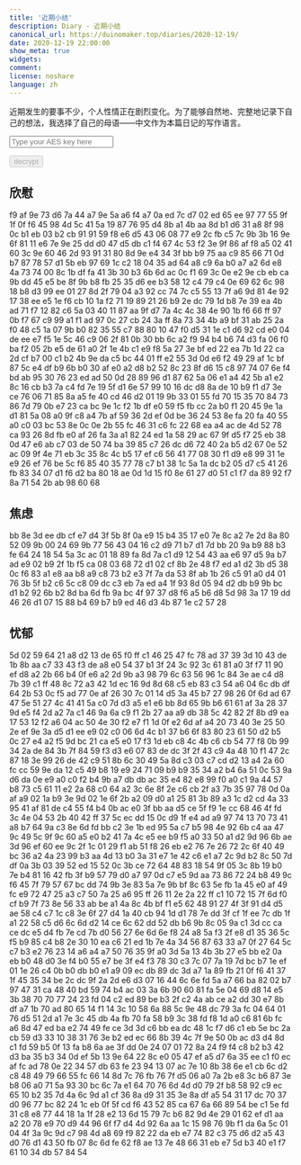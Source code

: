 ```yaml
---
title: '近期小结'
description: Diary - 近期小结
canonical_url: https://duinomaker.top/diaries/2020-12-19/
date: 2020-12-19 22:00:00
show_meta: true
widgets:
comment:
license: noshare
language: zh
---
```


近期发生的要事不少，个人性情正在剧烈变化。为了能够自然地、完整地记录下自己的想法，我选择了自己的母语——中文作为本篇日记的写作语言。

<script async src="https://server.duinomaker.top/blog/assets/crypto-js.min.js" defer></script>
<script src="https://server.duinomaker.top/blog/assets/decrypt.js" defer></script>
<div class="field has-addons">
<p class="control has-icons-left">
    <input id="password" class="input" type="password" maxlength="16" placeholder="Type your AES key here" digest="75b31fbd8197516a7935a20cde309d6943556097229ce03c2785233a81a1062a">
    <span class="icon is-small is-left">
        <i id="input-bar-icon" class="fas fa-lock"></i>
    </span>
</p>
<p class="control">
    <button id="decrypt" class="button" onclick="decryptAll()" disabled>decrypt</button>
</p>
</div>

## 欣慰

<span class="encrypted" iv="PbUjFZbtPpMvB2/O">f9 af 9e 73 d6 7a 44 a7 9e 5a a6 f4 a7 0a ed 7c d7 02 ed 65 ee 97 77 55 9f 1f 0f f6 45 98 4d 5c 41 5a 19 87 76 95 d4 8b a1 4b aa 8d b1 d6 31 a8 8f 98 0c b1 eb 03 b2 cb 91 91 59 f8 e6 d5 43 06 08 77 e9 2c fb c5 7c 9b 3b 16 9e 6f 81 11 e6 7e 9e 25 dd d0 47 d5 db c1 f4 67 4c 53 f2 3e 9f 86 af f8 a5 02 41 60 3c 9e 60 46 2d 93 91 31 80 8d 9e e4 34 3f bb b9 75 aa c9 85 66 71 0d b7 87 78 57 d1 5b eb 97 69 1c c2 18 04 35 ad 64 a8 c9 6a b0 a7 a2 6d e8 4a 73 74 00 8c 1b df fa 41 3b 30 b3 6b 6d ac 0c f1 69 3c 0e e2 9e cb eb ca 9b dd 45 e5 be 8f 9b b8 fb 25 35 d6 ee b3 58 12 c4 79 c4 0e 69 62 6c 98 18 b8 d3 99 ee 01 27 8d 2f 79 04 a3 92 cc 74 7c c5 55 13 7f a6 9d 81 4e 92 17 38 ee e5 1e f6 cb 10 1a f2 71 19 89 21 26 b9 2e dc 79 1d b8 7e 39 ea 4b ad 71 f7 12 82 c6 5a 03 40 11 87 aa 9f d7 7a 4c 4c 38 4e 90 1b f6 66 ff 97 0b f7 67 c9 99 a1 f1 ad 97 0c 27 cb 24 3a ff 8a 73 34 4b a9 bf 31 ab 25 2a f0 48 c5 1a 07 9b b0 82 35 55 c7 88 80 10 47 f0 d5 31 1e c1 d6 92 cd e0 04 de ee e7 f5 1e 5c 46 c9 06 2f 81 0b 30 bb 6c a2 f9 94 b4 b6 74 d3 fa 06 f0 ba f2 05 2b e5 de 61 a0 2f 1e 4b c1 e9 f8 5a 27 3e bf ed 22 ea 7b 1d 22 ca 2d cf b7 00 c1 b2 4b 9e da c5 bc 44 01 ff e2 55 3d 0d e6 f2 49 29 af 1c bf 87 5c e4 df b9 6b b0 30 af e0 a2 d8 b2 52 8c 23 8f d6 15 c8 97 74 07 6e f4 bd ab 95 30 76 23 ed ad 50 0d 28 89 96 d1 87 62 5a 06 e1 a4 42 5b a1 e2 8c 16 cb b3 7a c4 fd 7e 19 5f d1 6e 57 99 10 16 dc d8 8a de 10 b9 f1 d7 3e ce 76 06 71 85 8a a5 fe 40 cd 46 d2 01 19 9b 33 01 55 fd 70 15 35 70 84 73 86 7d 79 0b e7 23 ca bc 9e 1c f2 1b df e0 59 f5 fb cc 2a b0 f1 20 45 9e 1a d1 81 5a 08 a0 9f c8 a4 7b af 59 36 2d ef 0d be 36 24 53 8e fa 20 fa 40 55 a0 c0 03 bc 53 8e 0c 0e 2b 55 fc 46 31 c6 fc 22 68 ea a4 ac de 4d 52 78 ca 93 26 8d fb e0 af 26 fa 3a a1 82 24 ed 1a 58 29 ac 67 9f d5 f7 25 eb 38 0d 47 e6 ab c7 03 de 50 74 ba 39 85 c7 26 dc d6 72 40 2a b5 d2 67 0e 52 ac 09 9f 4e 71 eb 3c 35 8c 4c b5 17 ef c6 56 41 77 08 30 f1 d9 e8 99 31 1e e9 26 ef 76 be 5c f6 85 40 35 77 78 c7 b1 38 1c 5a 1a dc b2 05 d7 c5 41 26 fb 83 34 07 d1 f6 d2 ba 80 18 ae 0d 1d 15 f0 8e 61 27 d0 51 c1 f7 da 89 92 f7 8a 71 54 2b ab 98 60 68</span>

## 焦虑

<span class="encrypted" iv="8yf3w+IYZpjXTsAb">bb 8e 3d ee db cf e7 d4 3f 5b 8f 0a e9 15 b4 35 17 e0 7e 8c a2 7e 2d 8a 80 52 09 9b 00 24 69 9b 77 56 43 04 16 c2 d9 71 b7 d1 7d bb 20 9a b9 88 b3 fe 64 24 18 54 5a 3c ac 01 18 89 fa 8d 7a c1 d9 12 54 43 aa e6 97 d5 9a b7 ad e9 02 b9 2f 1b f5 ca 08 03 68 72 d1 02 cf 8b 2e 48 f7 ed a1 d2 3b d5 38 0c f6 83 a1 e8 aa b8 a9 c8 73 b2 e3 7f 7a da 53 8f ab 1b 26 c5 91 a0 d4 01 76 3b 5f b2 c6 5c c8 09 dc c3 eb 7a ed a4 1f 93 8d 05 94 d2 db b9 9b bc d1 b2 92 6b b2 8d ba 6d fb 9a bc 4f 97 37 d8 f6 a5 b6 d8 5d 98 3a 17 19 dd 46 26 d1 07 15 88 b4 69 b7 b9 ed 46 d3 4b 87 1e c2 57 28</span>

## 忧郁

<span class="encrypted" iv="ORInCl6+raik0uRE">5d 02 59 64 21 a8 d2 13 de 65 f0 ff c1 46 25 47 fc 78 ad 37 39 3d 10 43 de 1b 8b aa c7 33 43 f3 de a8 e0 54 37 b1 3f 24 3c 92 3c 61 81 a0 3f f7 11 90 ef d8 a2 2b 66 b4 0f e6 a2 2d 9b a3 98 79 6c 63 56 96 1c 84 3e ae c4 d8 7b 39 c1 ff 48 8c 72 a3 42 1d ec 16 9d 8d 68 c5 eb 83 c3 54 a6 04 6c db df 64 2b 53 0c f5 ad 77 0e af 26 30 7c 01 14 d5 3a 45 b7 27 98 26 0f 6d ad 67 47 5e 51 27 4c 41 41 5a c0 7d d3 a5 e1 e6 bb 8d 65 9b b6 61 61 af 3a 28 37 9d e5 f4 2d a2 7a c1 46 9a 6a c9 f1 2b 27 aa a9 db 38 5c 42 82 2f 8b d9 ea 17 53 12 f2 a6 04 ac 50 4e 30 f2 e7 f1 1d 0f e2 6d af a4 20 73 40 3e 25 50 2e ef 9e 3a d5 d1 ee e9 02 c0 06 6d 4c b1 37 b6 6f 83 80 23 61 50 d2 b5 0c 27 e4 a2 f5 9d bc 21 ca e5 e0 17 f3 1d eb c8 4c 4b c6 cb 54 77 f8 0b 99 34 2a de 84 3b 7f 84 59 f3 d3 e6 07 83 de dc 3f 2f 43 c9 4a 48 10 f1 47 2c 87 18 3e 99 26 de 42 c9 51 8b 6c 30 49 5a 8d c3 03 c7 cd d2 13 a4 2a 60 fc cc 59 9e da 12 c5 49 b8 19 e9 24 71 09 b9 b9 35 34 a2 b4 6a 51 0c 53 9a d6 da 0e e9 a0 c0 f2 b4 9b a7 db db ac 35 e4 82 e8 99 f0 a0 c1 9a 44 57 b8 73 c5 61 11 e2 2a 68 c0 64 a2 3c 6e 8f 2e c6 cb 2f a3 7b 35 97 78 0d 0a af a9 02 1a b9 3e 9d 02 1e 6f 2b a2 09 d0 a1 25 81 3b 89 a3 1c d2 cd 4a 33 95 41 af 81 de c4 55 f4 b4 0b ac e0 3f bb aa d5 ce 5f f9 1e cc 68 46 4f fd 3c 4e 04 53 2b 40 42 ff 37 5c ec dd 15 0c d9 1f e4 ad a9 97 74 13 70 73 41 a8 b7 64 9a c3 8e 6d fd bb c2 3e 1b ed 95 5a c7 b5 98 4e 92 6b c4 aa 47 9c 49 5c 9f 9c 60 a5 e0 b2 41 7a 4c e5 ee b9 f5 a0 33 50 a1 d2 9d 96 6b ae 3d 96 ef 60 ee 9c 2f 1c 01 29 f1 ab 51 f8 26 eb e2 76 7e 26 72 2c 6f 40 49 bc 36 a2 4a 23 99 b3 aa 4d 13 b0 3a 31 e7 1e 42 c6 e1 a7 2c 9d b2 8c 50 7d df 0a 3b 03 39 52 ed 15 52 0c 3b ce 72 64 48 83 18 54 9f 05 3c 8b 19 b0 7e b4 81 16 42 fb 3f b9 57 79 d0 a7 97 0d c7 e5 9d aa 73 86 72 24 b8 49 9c f6 45 7f 79 57 67 bc dd 74 9b 3e 83 5a 7e 9b bf 8c 63 5e fb 1a 45 e0 af 49 fc e9 72 47 25 a3 c7 50 7a 25 a6 95 ff 26 11 2e 2a 22 ff c1 10 72 15 7f 6d f0 cf b9 7f 73 8e 56 33 ab be a1 4a 8c 4b bf f1 e5 62 48 91 27 4f 3f 91 d4 d5 ae 58 c4 c7 1c c8 3e 6f 27 d4 1a 40 cb 94 1d d1 78 7e dd 3f cf 1f ee 7c db 1f a1 22 58 c5 d6 6c 6d d2 14 ce 6c 62 dd 52 db b6 9b 8c 05 9a c1 3d cc ca ce dc e5 d4 fb 7e cd 7b d0 56 27 6e 6d 6e f8 24 a8 5a f3 2f e8 d1 35 36 5c f5 b9 85 c4 b8 2e 30 10 ea c6 21 ed 1b 7e 4a 34 56 87 63 33 a7 0f 27 64 5c c7 b3 e2 76 23 14 a6 a4 a7 50 76 35 9f a0 3d 5a 13 4b 3b 27 e5 bb e2 0a eb b0 48 d0 3e f4 b0 55 e7 be 3f e4 f3 78 30 c3 7c 07 7a 19 7d bc b7 1e ef 01 1e 26 c4 0b b0 db b0 e1 a9 09 ec db 89 dc 3d a7 1a 89 fb 21 0f f6 41 37 1f 45 35 34 be 2c dc 9f 2a 2d e6 d3 07 16 44 6c 6e fd 5a a7 66 ba 82 02 b7 97 47 31 ca 48 40 bd 59 74 b4 ac 03 3a 6b 90 60 81 fa 5e 04 69 d8 14 e5 3b 38 70 70 77 24 23 fd 04 c2 ed 89 be b3 2f c2 4a ab ce a2 dd 30 e7 8b df a7 1b 70 ad 80 65 14 f1 14 3c 10 58 6a 88 5c 9e 48 dc 79 3a fc 04 64 01 76 d5 51 2d a1 7e 3c 45 db 4a fb 70 fa 58 b9 3c 38 fd f8 1d a0 c6 81 6b fc a6 8d 47 ed ba e2 74 49 fe ce 3d 3d c6 bb ea dc 48 1c f7 d6 c1 eb 5e bc 2a cb 59 d3 33 10 38 31 76 3e b2 ed ec 66 8b 39 4c 7f 9e 50 0b ac d3 d4 8d c1 fd 59 b5 0f 13 fa b8 6a ae 3f dd 0e 24 07 01 72 8a 24 f9 f4 c8 b2 b3 42 d3 ba 35 b3 34 0d ef 5b 13 9e 64 22 8c e0 05 47 ef a5 d7 6a 35 ee c1 f0 ec af fc ad 78 0e 22 34 57 db 63 fe 23 94 13 07 ac 7e 10 8b 38 6e e1 cb 6c d2 c8 48 49 79 66 55 fc 66 14 8d 7c 76 fb 76 7f d5 06 a0 7a 2b e8 3c b6 87 3e b8 06 a0 71 5a 93 30 bc 6c 7a e1 64 70 76 6d 4d d0 79 2f b8 58 92 c9 ec 65 10 b2 35 7d 4a 6c 9d a1 cf 36 8a d9 31 35 3e 8a df a5 54 31 17 dc 70 37 d0 96 77 bc 82 24 1c eb 0f 5f cd f6 43 52 85 ca 67 6a 66 89 54 be c1 5e fd 31 c8 e8 77 44 18 1a 1f 28 e2 13 6d 15 79 7c b6 82 9d 4e 29 01 62 ef d1 aa a2 20 78 e9 70 d9 44 96 6f f7 d4 4d 92 6a aa 1c 15 98 76 9b f1 da 6a 5c 01 04 4f 3a 9c 9d c7 98 4d a8 69 f9 82 22 da eb e7 74 82 c3 75 d6 d2 a5 43 d0 76 d1 43 50 fb 07 8c 6d fe 62 f8 ae 13 7e 48 66 31 eb e7 5d b3 40 e1 f7 61 10 34 db 57 84 54</span>